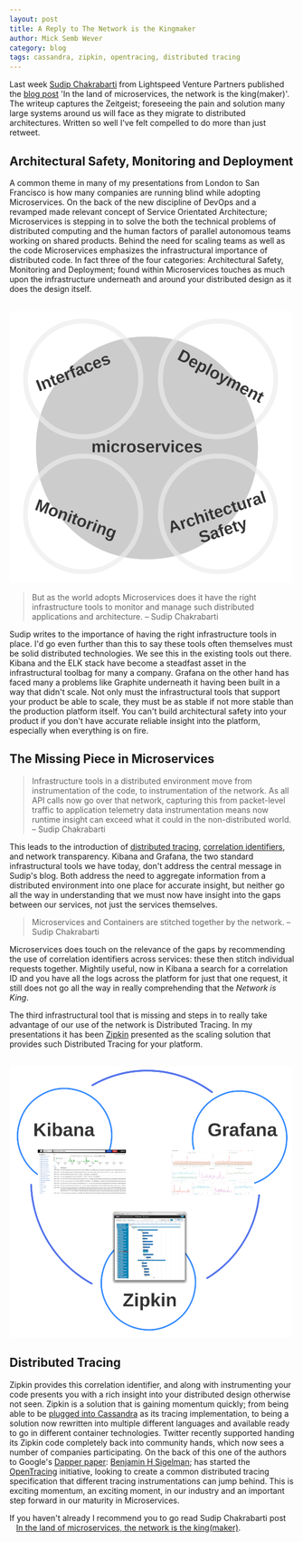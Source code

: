 ```yaml
---
layout: post
title: A Reply to The Network is the Kingmaker
author: Mick Semb Wever
category: blog
tags: cassandra, zipkin, opentracing, distributed tracing
---
```



Last week [Sudip Chakrabarti](https://twitter.com/chakrabartis) from Lightspeed Venture Partners published the [blog post](https://medium.com/lightspeed-venture-partners/in-the-land-of-microservices-the-network-is-the-king-maker-37de7ec4119a#.rnoj7917f) 'In the land of microservices, the network is the king(maker)'. The writeup captures the Zeitgeist; foreseeing the pain and solution many large systems around us will face as they migrate to distributed architectures. Written so well I've felt compelled to do more than just retweet.

## Architectural Safety, Monitoring and Deployment

A common theme in many of my presentations from London to San Francisco is how many companies are running blind while adopting Microservices. On the back of the new discipline of DevOps and a revamped made relevant concept of Service Orientated Architecture; Microservices is stepping in to solve the both the technical problems of distributed computing and the human factors of parallel autonomous teams working on shared products. Behind the need for scaling teams as well as the code Microservices emphasizes the infrastructural importance of distributed code. In fact three of the four categories: Architectural Safety, Monitoring and Deployment; found within Microservices touches as much upon the infrastructure underneath and around your distributed design as it does the design itself.

                                                     ![Image of Microservices Categories](/images/reply-to-the-network-is-the-kingmaker-microservices_500w.png)


> But as the world adopts Microservices does it have the right infrastructure tools to monitor and manage such distributed applications and architecture. – Sudip Chakrabarti

Sudip writes to the importance of having the right infrastructure tools in place. I'd go even further than this to say these tools often themselves must be solid distributed technologies. We see this in the existing tools out there. Kibana and the ELK stack have become a steadfast asset in the infrastructural toolbag for many a company. Grafana on the other hand has faced many a problems like Graphite underneath it having been built in a way that didn't scale. Not only must the infrastructural tools that support your product be able to scale, they must be as stable if not more stable than the production platform itself. You can't build architectural safety into your product if you don't have accurate reliable insight into the platform, especially when everything is on fire.

## The Missing Piece in Microservices

> Infrastructure tools in a distributed environment move from instrumentation of the code, to instrumentation of the network. As all API calls now go over that network, capturing this from packet-level traffic to application telemetry data instrumentation means now runtime insight can exceed what it could in the non-distributed world. – Sudip Chakrabarti

This leads to the introduction of [distributed tracing](http://opentracing.io/), [correlation identifiers](https://vimeo.com/99531595), and network transparency. Kibana and Grafana, the two standard infrastructural tools we have today, don't address the central message in Sudip's blog. Both address the need to aggregate information from a distributed environment into one place for accurate insight, but neither go all the way in understanding that we must now have insight into the gaps between our services, not just the services themselves.

> Microservices and Containers are stitched together by the network. – Sudip Chakrabarti

Microservices does touch on the relevance of the gaps by recommending the use of correlation identifiers across services: these then stitch individual requests together. Mightily useful, now in Kibana a search for a correlation ID and you have all the logs across the platform for just that one request, it still does not go all the way in really comprehending that the *Network is King*.

The third infrastructural tool that is missing and steps in to really take advantage of our use of the network is Distributed Tracing. In my presentations it has been [Zipkin](http://zipkin.io/) presented as the scaling solution that provides such Distributed Tracing for your platform.

                                                     ![Image of Kibana, Grafana, and Zipkin.](/images/reply-to-the-network-is-the-kingmaker-kibana-grafana-zipkin_500w.png)

## Distributed Tracing

Zipkin provides this correlation identifier, and along with instrumenting your code presents you with a rich insight into your distributed design otherwise not seen. Zipkin is a solution that is gaining momentum quickly; from being able to be [plugged into Cassandra](http://thelastpickle.com/blog/2015/12/07/using-zipkin-for-full-stack-tracing-including-cassandra.html) as its tracing implementation, to being a solution now rewritten into multiple different languages and available ready to go in different container technologies. Twitter recently supported handing its Zipkin code completely back into community hands, which now sees a number of companies participating. On the back of this one of the authors to Google's [Dapper paper](http://research.google.com/pubs/pub36356.html): [Benjamin H Sigelman](https://github.com/bensigelman); has started the [OpenTracing](http://opentracing.io/) initiative, looking to create a common distributed tracing specification that different tracing instrumentations can jump behind. This is exciting momentum, an exciting moment, in our industry and an important step forward in our maturity in Microservices.

If you haven't already I recommend you to go read Sudip Chakrabarti post
<br/>   [In the land of microservices, the network is the king(maker)](https://medium.com/lightspeed-venture-partners/in-the-land-of-microservices-the-network-is-the-king-maker-37de7ec4119a#.rnoj7917f).
